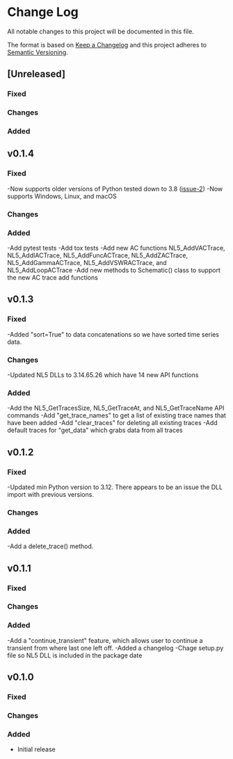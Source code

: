 # Change Log

All notable changes to this project will be documented in this file.

The format is based on [Keep a Changelog](http://keepachangelog.com/)
and this project adheres to [Semantic Versioning](http://semver.org/).

## [Unreleased]

### Fixed
### Changes
### Added


## v0.1.4

### Fixed
-Now supports older versions of Python tested down to 3.8 ([issue-2](https://github.com/enphase/nl5py/issues/2))
-Now supports Windows, Linux, and macOS
### Changes
### Added
-Add pytest tests
-Add tox tests
-Add new AC functions NL5_AddVACTrace, NL5_AddIACTrace, NL5_AddFuncACTrace, NL5_AddZACTrace, NL5_AddGammaACTrace, NL5_AddVSWRACTrace, and NL5_AddLoopACTrace
-Add new methods to Schematic() class to support the new AC trace add functions

## v0.1.3

### Fixed
-Added "sort=True" to data concatenations so we have sorted time series data.
### Changes
-Updated NL5 DLLs to 3.14.65.26 which have 14 new API functions
### Added
-Add the NL5_GetTracesSize, NL5_GetTraceAt, and NL5_GetTraceName API commands
-Add "get_trace_names" to get a list of existing trace names that have been added
-Add "clear_traces" for deleting all existing traces
-Add default traces for "get_data" which grabs data from all traces

## v0.1.2

### Fixed
-Updated min Python version to 3.12. There appears to be an issue the DLL import with previous versions.
### Changes
### Added
-Add a delete_trace() method.

## v0.1.1

### Fixed
### Changes
### Added
-Add a "continue_transient" feature, which allows user to continue a transient from where last one left off.
-Added a changelog
-Chage setup.py file so NL5 DLL is included in the package date

## v0.1.0

### Fixed
### Changes
### Added
- Initial release